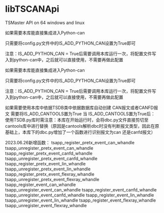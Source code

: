 <!--
 * @Author: seven 865762826@qq.com
 * @Date: 2023-06-10 12:40:38
 * @LastEditors: seven 865762826@qq.com
 * @LastEditTime: 2023-06-29 09:39:03
-->
# libTSCANApi
TSMaster API on 64 windows and linux

如果需要本库能直接集成进入Python-can

只需要将config.py文件中的IS_ADD_PYTHON_CAN设置为True即可

注意：IS_ADD_PYTHON_CAN = True后需要调用本库运行一次，将配置文件写入到python-can中，之后就可以直接使用，不需要再做此配置

如果需要本库能直接集成进入Python-can

只需要将config.py文件中的IS_ADD_PYTHON_CAN设置为True即可

注意：IS_ADD_PYTHON_CAN = True后需要调用本库运行一次，将配置文件写入到python-can中，之后就可以直接使用，不需要再做此配置

如果需要使用本库中依据TSDB类中依据数据库自动创建 CAN报文或者CANFD报文 需要将IS_ADD_CANTOOLS置为True
当 IS_ADD_CANTOOLS置为True后：
    使用TSDB.py库时需注意：本库在开始运行时，会将dbc.py文件直接剪切至cantools库中进行替换（原因是cantools解析dbc时没有判断报文类型，因此在原基础上，本库下的dbc.py增加了一个函数进行识别报文为can 还是canfd报文）

2023.06.26新增函数：
tsapp_register_pretx_event_can_whandle 
tsapp_unregister_pretx_event_can_whandle
tsapp_register_pretx_event_canfd_whandle 
tsapp_unregister_pretx_event_canfd_whandle
tsapp_register_pretx_event_lin_whandle 
tsapp_unregister_pretx_event_lin_whandle
tsapp_register_pretx_event_flexray_whandle 
tsapp_unregister_pretx_event_flexray_whandle
tsapp_register_event_can_whandle  
tsapp_unregister_event_can_whandle 
tsapp_register_event_canfd_whandle  
tsapp_unregister_event_canfd_whandle 
tsapp_register_event_lin_whandle  
tsapp_unregister_event_lin_whandle 
tsapp_register_event_flexray_whandle  
tsapp_unregister_event_flexray_whandle 



